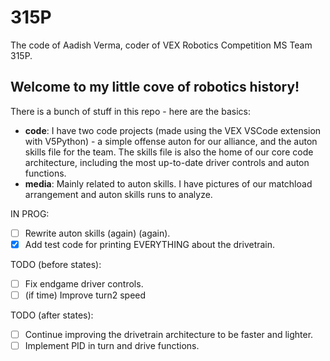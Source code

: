 # 315P
The code of Aadish Verma, coder of VEX Robotics Competition MS Team 315P.
## Welcome to my little cove of robotics history!
There is a bunch of stuff in this repo - here are the basics:

* **code**: I have two code projects (made using the VEX VSCode extension with V5Python) - a simple offense auton for our alliance, and the auton skills file for the team. The skills file is also the home of our core code architecture, including the most up-to-date driver controls and auton functions.
* **media**: Mainly related to auton skills. I have pictures of our matchload arrangement and auton skills runs to analyze.

IN PROG:
 - [ ] Rewrite auton skills (again) (again).
 - [X] Add test code for printing EVERYTHING about the drivetrain.

TODO (before states):
 - [ ] Fix endgame driver controls.
 - [ ] (if time) Improve turn2 speed

TODO (after states):
 - [ ] Continue improving the drivetrain architecture to be faster and lighter.
 - [ ] Implement PID in turn and drive functions.
